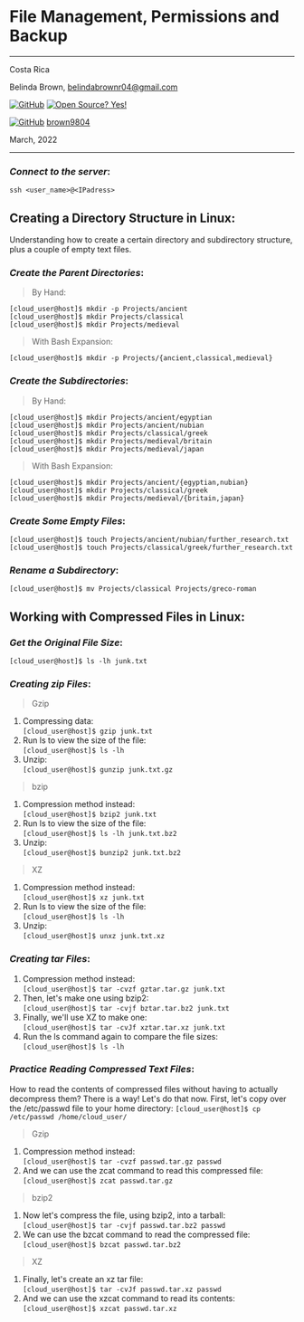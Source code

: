 # File Management, Permissions and Backup

----------------------
Costa Rica

Belinda Brown, belindabrownr04@gmail.com

[![GitHub](https://badgen.net/badge/icon/github?icon=github&label)](https://github.com) [![Open Source? Yes!](https://badgen.net/badge/Open%20Source%20%3F/Yes%21/blue?icon=github)](https://github.com/Naereen/badges/)

[![GitHub](https://img.shields.io/badge/--181717?logo=github&logoColor=ffffff)](https://github.com/) [brown9804](https://github.com/brown9804)


March, 2022

----------------------

### _Connect to the server_:

`ssh <user_name>@<IPadress>`


## Creating a Directory Structure in Linux:
Understanding how to create a certain directory and subdirectory structure, plus a couple of empty text files.

### _Create the Parent Directories_:
> By Hand:

```
[cloud_user@host]$ mkdir -p Projects/ancient
[cloud_user@host]$ mkdir Projects/classical
[cloud_user@host]$ mkdir Projects/medieval
```
> With Bash Expansion:

`[cloud_user@host]$ mkdir -p Projects/{ancient,classical,medieval}`

### _Create the Subdirectories_:
> By Hand:
```
[cloud_user@host]$ mkdir Projects/ancient/egyptian
[cloud_user@host]$ mkdir Projects/ancient/nubian
[cloud_user@host]$ mkdir Projects/classical/greek
[cloud_user@host]$ mkdir Projects/medieval/britain
[cloud_user@host]$ mkdir Projects/medieval/japan
```
> With Bash Expansion:
```
[cloud_user@host]$ mkdir Projects/ancient/{egyptian,nubian}
[cloud_user@host]$ mkdir Projects/classical/greek
[cloud_user@host]$ mkdir Projects/medieval/{britain,japan}
```
### _Create Some Empty Files_:
```
[cloud_user@host]$ touch Projects/ancient/nubian/further_research.txt
[cloud_user@host]$ touch Projects/classical/greek/further_research.txt
```
### _Rename a Subdirectory_:
`[cloud_user@host]$ mv Projects/classical Projects/greco-roman`

## Working with Compressed Files in Linux:
### _Get the Original File Size_: <br/>
`[cloud_user@host]$ ls -lh junk.txt`

### _Creating zip Files_:
> Gzip
1. Compressing data: <br/>
`[cloud_user@host]$ gzip junk.txt`
2. Run ls to view the size of the file: <br/>
`[cloud_user@host]$ ls -lh`
3. Unzip: <br/>
`[cloud_user@host]$ gunzip junk.txt.gz`

> bzip
1. Compression method instead: <br/>
`[cloud_user@host]$ bzip2 junk.txt`
2. Run ls to view the size of the file: <br/>
`[cloud_user@host]$ ls -lh junk.txt.bz2`
3. Unzip: <br/>
`[cloud_user@host]$ bunzip2 junk.txt.bz2`

> XZ
1. Compression method instead: <br/>
`[cloud_user@host]$ xz junk.txt`
2. Run ls to view the size of the file: <br/>
`[cloud_user@host]$ ls -lh`
3. Unzip: <br/>
`[cloud_user@host]$ unxz junk.txt.xz`

### _Creating tar Files_:
1. Compression method instead: <br/>
`[cloud_user@host]$ tar -cvzf gztar.tar.gz junk.txt`
2. Then, let's make one using bzip2: <br/>
`[cloud_user@host]$ tar -cvjf bztar.tar.bz2 junk.txt`
3. Finally, we'll use XZ to make one: <br/>
`[cloud_user@host]$ tar -cvJf xztar.tar.xz junk.txt`
4. Run the ls command again to compare the file sizes: <br/>
`[cloud_user@host]$ ls -lh`

### _Practice Reading Compressed Text Files_:
How to read the contents of compressed files without having to actually decompress them? There is a way! Let's do that now. First, let's copy over the /etc/passwd file to your home directory:
`[cloud_user@host]$ cp /etc/passwd /home/cloud_user/`

> Gzip
1. Compression method instead: <br/>
`[cloud_user@host]$ tar -cvzf passwd.tar.gz passwd`
2. And we can use the zcat command to read this compressed file: <br/>
`[cloud_user@host]$ zcat passwd.tar.gz`

> bzip2
1. Now let's compress the file, using bzip2, into a tarball: <br/>
`[cloud_user@host]$ tar -cvjf passwd.tar.bz2 passwd`
2. We can use the bzcat command to read the compressed file: <br/>
`[cloud_user@host]$ bzcat passwd.tar.bz2`

> XZ
1. Finally, let's create an xz tar file: <br/>
`[cloud_user@host]$ tar -cvJf passwd.tar.xz passwd`
2. And we can use the xzcat command to read its contents: <br/>
`[cloud_user@host]$ xzcat passwd.tar.xz`
